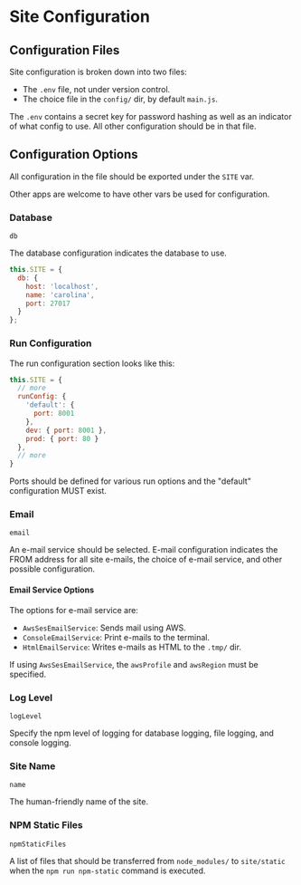 
# Site Configuration #

## Configuration Files #

Site configuration is broken down into two files:

* The `.env` file, not under version control.
* The choice file in the `config/` dir, by default `main.js`.

The `.env` contains a secret key for password hashing as well as an indicator
of what config to use. All other configuration should be in that file.

## Configuration Options #

All configuration in the file should be exported under the `SITE` var.

Other apps are welcome to have other vars be used for configuration.

### Database #

`db`

The database configuration indicates the database to use.

```js
this.SITE = {
  db: {
    host: 'localhost',
    name: 'carolina',
    port: 27017
  }
};
```

### Run Configuration #

The run configuration section looks like this:

```js
this.SITE = {
  // more
  runConfig: {
    'default': {
      port: 8001
    },
    dev: { port: 8001 },
    prod: { port: 80 }
  },
  // more
}
```

Ports should be defined for various run options and the "default"
configuration MUST exist.

### Email #

`email`

An e-mail service should be selected. E-mail configuration indicates
the FROM address for all site e-mails, the choice of e-mail service,
and other possible configuration.

#### Email Service Options #

The options for e-mail service are:

* `AwsSesEmailService`: Sends mail using AWS.
* `ConsoleEmailService`: Print e-mails to the terminal.
* `HtmlEmailService`: Writes e-mails as HTML to the `.tmp/` dir.

If using `AwsSesEmailService`, the `awsProfile` and `awsRegion` must be
specified.

### Log Level #

`logLevel`

Specify the npm level of logging for database logging, file logging, and
console logging.

### Site Name #

`name`

The human-friendly name of the site.

### NPM Static Files #

`npmStaticFiles`

A list of files that should be transferred from `node_modules/` to `site/static`
when the `npm run npm-static` command is executed.
